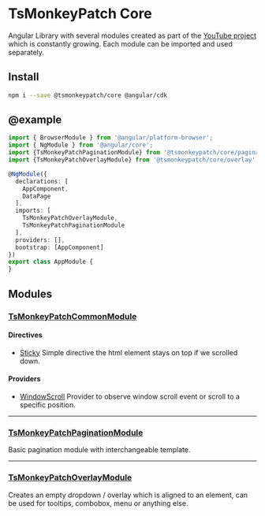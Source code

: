 # TsMonkeyPatch Core

Angular Library with several modules created as part of the [YouTube project](https://www.youtube.com/results?search_query=TsMonkeyPatch) which is constantly growing. Each module can be imported and used separately.

## Install

```bash
npm i --save @tsmonkeypatch/core @angular/cdk
```

## @example

```ts
import { BrowserModule } from '@angular/platform-browser';
import { NgModule } from '@angular/core';
import {TsMonkeyPatchPaginationModule} from '@tsmonkeypatch/core/pagination';
import {TsMonkeyPatchOverlayModule} from '@tsmonkeypatch/core/overlay';

@NgModule({
  declarations: [
    AppComponent,
    DataPage
  ],
  imports: [
    TsMonkeyPatchOverlayModule,
    TsMonkeyPatchPaginationModule
  ],
  providers: [],
  bootstrap: [AppComponent]
})
export class AppModule {
}
```

## Modules

### [TsMonkeyPatchCommonModule]()

#### Directives

- [Sticky](https://github.com/TsMonkeyPatch/framwork/tree/master/projects/core/common/docs/sticky.md)
Simple directive the html element stays on top if we scrolled down.

#### Providers

- [WindowScroll](https://github.com/TsMonkeyPatch/framwork/tree/master/projects/core/common/docs/window-scroll.md)
Provider to observe window scroll event or scroll to a specific position.

---

### [TsMonkeyPatchPaginationModule](https://github.com/TsMonkeyPatch/framwork/tree/master/projects/core/pagination/README.md)

Basic pagination module with interchangeable template.

---

### [TsMonkeyPatchOverlayModule](https://github.com/TsMonkeyPatch/framwork/tree/master/projects/core/overlay/README.md)

Creates an empty dropdown / overlay which is aligned to an element, can be used for tooltips, combobox, menu or anything else.
